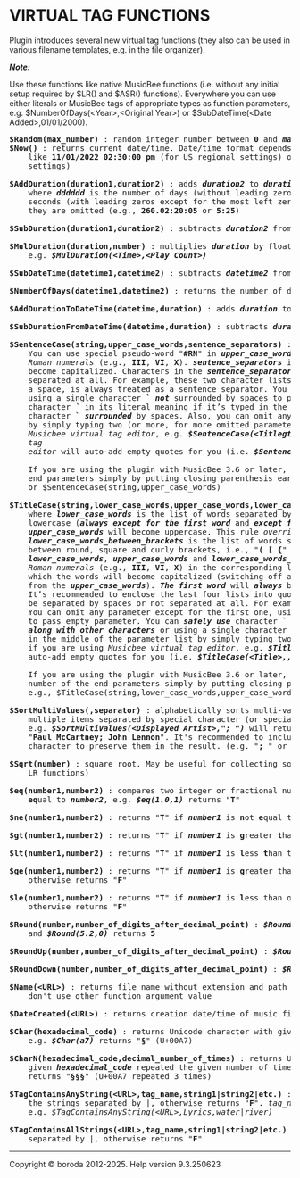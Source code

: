 # VIRTUAL TAG FUNCTIONS

Plugin introduces several new virtual tag functions (they also can be used in various filename templates, e.g. in the file organizer).

<b><i>Note:</i></b>

Use these functions like native MusicBee functions (i.e. without any initial setup required by $LR() and $ASR() functions). 
Everywhere you can use either literals or MusicBee tags of appropriate types as function parameters, 
e.g. $NumberOfDays(&lt;Year&gt;,&lt;Original Year&gt;) or $SubDateTime(&lt;Date Added&gt;,01/01/2000).

<pre>
<b>$Random(max_number)</b> : random integer number between <b>0</b> and <b><i>max_number</i></b> (including them)
<b>$Now()</b> : returns current date/time. Date/time format depends on your Windows regional settings, something 
    like <b>11/01/2022 02:30:00 pm</b> (for US regional settings) or <b>01.11.2022 14:30:00</b> (for European regional 
    settings)

<b>$AddDuration(duration1,duration2)</b> : adds <b><i>duration2</i></b> to <b><i>duration1</i></b>. Duration format is <b><i>dddddd.hh:mm:ss</i></b>, 
    where <b><i>dddddd</i></b> is the number of days (without leading zeros) and <b><i>hh</i></b>, <b><i>mm</i></b>, <b><i>ss</i></b> are hours, minutes and 
    seconds (with leading zeros except for the most left zeros). If some most left parts of duration are zero, 
    they are omitted (e.g., <b>260.02:20:05</b> or <b>5:25</b>)

<b>$SubDuration(duration1,duration2)</b> : subtracts <b><i>duration2</i></b> from <b><i>duration1</i></b>

<b>$MulDuration(duration,number)</b> : multiplies <b><i>duration</i></b> by floating point or integer <b><i>number</i></b>, 
    e.g. <b><i>$MulDuration(&lt;Time&gt;,&lt;Play Count&gt;)</i></b>

<b>$SubDateTime(datetime1,datetime2)</b> : subtracts <b><i>datetime2</i></b> from <b><i>datetime1</i></b>. Returns duration

<b>$NumberOfDays(datetime1,datetime2)</b> : returns the number of days between <b><i>datetime1</i></b> and <b><i>datetime2</i></b>

<b>$AddDurationToDateTime(datetime,duration)</b> : adds <b><i>duration</i></b> to <b><i>datetime</i></b>

<b>$SubDurationFromDateTime(datetime,duration)</b> : subtracts <b><i>duration</i></b> from <b><i>datetime</i></b>

<b>$SentenceCase(string,upper_case_words,sentence_separators)</b> : <b><i>upper_case_words</i></b> will become uppercase. 
    You can use special pseudo-word "<b>#RN</b>" in <b><i>upper_case_words</i></b> list to uppercase 
    <i>Roman numerals</i> (e.g., <b>III</b>, <b>VI</b>, <b>X</b>). <b><i>sentence_separators</i></b> is the list of characters, after which the words will 
    become capitalized. Characters in the <b><i>sentence_separators</i></b> list may be separated by spaces or not 
    separated at all. For example, these two character lists mean the same: "<b>. , -</b>" and "<b>.,-</b>". A dot, followed by 
    a space, is always treated as a sentence separator. You can omit any parameter except for the first one, 
    using a single character <b>`</b> <b><i>not</i></b> surrounded by spaces to pass empty parameter. You can <b><i>safely use</i></b> 
    character <b><i>`</i></b> in its literal meaning if it’s typed in the list <b><i>along with other characters</i></b> or using a single 
    character <b>`</b> <b><i>surrounded</i></b> by spaces. Also, you can omit any parameter(s) in the middle of the parameter list 
    by simply typing two (or more, for more omitted parameters) commas in a row if you are using 
    <i>Musicbee virtual tag editor</i>, e.g. <b><i>$SentenceCase(&lt;Titlegt;>,,:)</i></b>. <i>Musicbee virtual
    tag</i> 
    <i>editor</i> will auto-add empty quotes for you (i.e. <b><i>$SentenceCase&lt;Title&gt;,"",":")</i></b>), and this is acceptable

    If you are using the plugin with MusicBee 3.6 or later, then you can omit any number of the 
    end parameters simply by putting closing parenthesis earlier, e.g., $SentenceCase(string) 
    or $SentenceCase(string,upper_case_words)

<b>$TitleCase(string,lower_case_words,upper_case_words,lower_case_words_between_brackets,sentence_separators)</b>: 
    where <b><i>lower_case_words</i></b> is the list of words separated by spaces, which will become 
    lowercase (<b><i>always except for the first word</i></b> and <b><i>except for the last words</i></b> if not lowercase by <b><i>other parameters</i></b>). 
    <b><i>upper_case_words</i></b> will become uppercase. This rule <i>overrides all other rules</i>. 
    <b><i>lower_case_words_between_brackets</i></b> is the list of words separated by spaces, which will become lowercase 
    between round, square and curly brackets, i.e., "<b>( [ {</b>" and "<b>) ] }</b>"). You can use special pseudo-word "<b>III</b>, <b>VI</b>, <b>X</b>" in 
    <b><i>lower_case_words</i></b>, <b><i>upper_case_words</i></b> and <b><i>lower_case_words_between_brackets</i></b> lists to include 
    <i>Roman numerals</i> (e.g., <b>III</b>, <b>VI</b>, <b>X</b>) in the corresponding list. <b><i>sentence_separators</i></b>, is the list of characters after 
    which the words will become capitalized (switching off all exceptions, e.g. <b><i>lower_case_words</i></b>, besides the words 
    from the <b><i>upper_case_words</i></b>). <b><i>The first word</i></b> will <b><i>always</i></b> be capitalized (besides the words from the <b><i>upper_case_words</i></b>). 
    It’s recommended to enclose the last four lists into quotes (e.g., "<b>\& . -</b>"). Characters in all character lists may 
    be separated by spaces or not separated at all. For example, these two character lists mean the same: "<b>. , -</b>" and "<b>.,-</b>". 
    You can omit any parameter except for the first one, using a single character <b>`</b>  <b><i>not</i></b> surrounded by spaces 
    to pass empty parameter. You can <b><i>safely use</i></b> character <b>`</b> in its literal meaning if it’s typed in the list 
    <b><i>along with other characters</i></b> or using a single character <b>`</b> <b><i>surrounded</i></b> by spaces. Also, you can omit any parameter(s) 
    in the middle of the parameter list by simply typing two (or more, for more omitted parameters) commas in a row 
    if you are using <i>Musicbee virtual tag editor</i>, e.g. <b><i>$TitleCase(&lt;Title&gt;,,,,:)</i></b>). <i>Musicbee virtual tag editor</i> will 
    auto-add empty quotes for you (i.e. <b><i>$TitleCase(&lt;Title&gt;,,,,:)</i></b>), and this is acceptable

    If you are using the plugin with MusicBee 3.6 or later, then you can omit any 
    number of the end parameters simply by putting closing parenthesis earlier, 
    e.g., $TitleCase(string,lower_case_words,upper_case_words)

<b>$SortMultiValues(<multi_value_tag_name>,separator)</b> : alphabetically sorts multi-value tag containing 
    multiple items separated by special character (or special sequence of characters/special string), 
    e.g. <b><i>$SortMultiValues(&lt;Displayed Artist&gt;,"; ")</i></b> will return "<b>John Lennon; Paul McCartney</b>" for tag value 
    "<b>Paul McCartney; John Lennon</b>". It's recommended to include required spaces around/after separator 
    character to preserve them in the result. (e.g. "<b>; </b>" or "<b> / </b>"). 

<b>$Sqrt(number)</b> : square root. May be useful for collecting some library statistics (in conjunction with 
    LR functions)

<b>$eq(number1,number2)</b> : compares two integer or fractional numbers, determines if <b><i>number1</i></b> is 
    <b>eq</b>ual to <b><i>number2</i></b>, e.g. <b><i>$eq(1.0,1)</i></b> returns "<b>T</b>"

<b>$ne(number1,number2)</b> : returns "<b>T</b>" if <b><i>number1</i></b> is <b>n</b>ot <b>e</b>qual to <b><i>number2</i></b>, otherwise returns "<b>F</b>"

<b>$gt(number1,number2)</b> : returns "<b>T</b>" if <b><i>number1</i></b> is <b>g</b>reater <b>t</b>han <b><i>number2</i></b>, otherwise returns "<b>F</b>"

<b>$lt(number1,number2)</b> : returns "<b>T</b>" if <b><i>number1</i></b> is <b>l</b>ess <b>t</b>han to <b><i>number2</i></b>, otherwise returns "<b>F</b>"

<b>$ge(number1,number2)</b> : returns "<b>T</b>" if <b><i>number1</i></b> is <b>g</b>reater than or <b>e</b>qual to to <b><i>number2</i></b>, 
    otherwise returns "<b>F</b>"

<b>$le(number1,number2)</b> : returns "<b>T</b>" if <b><i>number1</i></b> is <b>l</b>ess than or <b>e</b>qual to <b><i>number2</i></b>, 
    otherwise returns "<b>F</b>"

<b>$Round(number,number_of_digits_after_decimal_point)</b> : <b><i>$Round(4.28,1)</i></b> returns <b>4.3</b>, 
    and <b><i>$Round(5.2,0)</i></b> returns <b>5</b>

<b>$RoundUp(number,number_of_digits_after_decimal_point)</b> : <b><i>$RoundUp(5.2,0)</i></b> returns <b>6</b>

<b>$RoundDown(number,number_of_digits_after_decimal_point)</b> : <b><i>$RoundDown(4.28,1)</i></b> returns <b>4.2</b>

<b>$Name(&lt;URL&gt;)</b> : returns file name without extension and path to file. Type <b><i>&lt;URL&gt;</i></b> exactly like this, 
    don't use other function argument value

<b>$DateCreated(&lt;URL&gt;)</b> : returns creation date/time of music file (<b><i>not</i></b> last modification date/time)

<b>$Char(hexadecimal_code)</b> : returns Unicode character with given <b><i>hexadecimal_code</i></b>, 
    e.g. <b><i>$Char(a7)</i></b> returns "<b>§</b>" (U+00A7)

<b>$CharN(hexadecimal_code,decimal_number_of_times)</b> : returns Unicode character with 
    given <b><i>hexadecimal_code</i></b> repeated the given number of times, e.g. <b><i>$CharN(a7,3)</i></b> 
    returns "<b>§§§</b>" (U+00A7 repeated 3 times)

<b>$TagContainsAnyString(&lt;URL&gt;,tag_name,string1|string2|etc.)</b> : returns "<b>T</b>" if tag contains any of 
    the strings separated by |, otherwise returns "<b>F</b>". <i>tag_name</i> must be written without angle brackets, 
    e.g. <i>$TagContainsAnyString(&lt;URL&gt;,Lyrics,water|river)</i>

<b>$TagContainsAllStrings(&lt;URL&gt;,tag_name,string1|string2|etc.)</b> : returns "<b>T</b>" if tag contains all strings 
    separated by |, otherwise returns "<b>F</b>"
</pre>

***

Copyright © boroda 2012-2025. Help version 9.3.250623